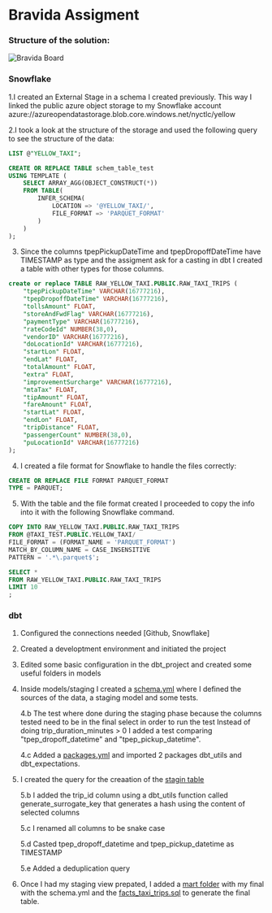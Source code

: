 # Bravida Assigment

### Structure of the solution:

![Bravida Board](https://github.com/user-attachments/assets/9d7c1c37-9c71-44ad-953c-79ecbc998c8d)

### Snowflake
1.I created an External Stage in a schema I created previously. This way I linked the public azure object storage to my Snowflake account azure://azureopendatastorage.blob.core.windows.net/nyctlc/yellow

2.I took a look at the structure of the storage and used the following query to see the structure of the data:

```sql
LIST @"YELLOW_TAXI";
```

```sql
CREATE OR REPLACE TABLE schem_table_test
USING TEMPLATE (
    SELECT ARRAY_AGG(OBJECT_CONSTRUCT(*))
    FROM TABLE(
        INFER_SCHEMA(
            LOCATION => '@YELLOW_TAXI/',
            FILE_FORMAT => 'PARQUET_FORMAT'
        )
    )
);

```
3. Since the columns tpepPickupDateTime and tpepDropoffDateTime have TIMESTAMP as type and the assigment ask for a casting in dbt I created a table with other types for those columns.
   
```sql
create or replace TABLE RAW_YELLOW_TAXI.PUBLIC.RAW_TAXI_TRIPS (
	"tpepPickupDateTime" VARCHAR(16777216),
	"tpepDropoffDateTime" VARCHAR(16777216),
	"tollsAmount" FLOAT,
	"storeAndFwdFlag" VARCHAR(16777216),
	"paymentType" VARCHAR(16777216),
	"rateCodeId" NUMBER(38,0),
	"vendorID" VARCHAR(16777216),
	"doLocationId" VARCHAR(16777216),
	"startLon" FLOAT,
	"endLat" FLOAT,
	"totalAmount" FLOAT,
	"extra" FLOAT,
	"improvementSurcharge" VARCHAR(16777216),
	"mtaTax" FLOAT,
	"tipAmount" FLOAT,
	"fareAmount" FLOAT,
	"startLat" FLOAT,
	"endLon" FLOAT,
	"tripDistance" FLOAT,
	"passengerCount" NUMBER(38,0),
	"puLocationId" VARCHAR(16777216)
);
```

4. I created a file format for Snowflake to handle the files correctly:
   
```sql
CREATE OR REPLACE FILE FORMAT PARQUET_FORMAT
TYPE = PARQUET;
```

5. With the table and the file format created I proceeded to copy the info into it with the following Snowflake command.
   
```sql
COPY INTO RAW_YELLOW_TAXI.PUBLIC.RAW_TAXI_TRIPS
FROM @TAXI_TEST.PUBLIC.YELLOW_TAXI/
FILE_FORMAT = (FORMAT_NAME = 'PARQUET_FORMAT')
MATCH_BY_COLUMN_NAME = CASE_INSENSITIVE
PATTERN = '.*\.parquet$';

```

```sql
SELECT *
FROM RAW_YELLOW_TAXI.PUBLIC.RAW_TAXI_TRIPS
LIMIT 10
;
```

### dbt
1. Configured the connections needed [Github, Snowflake]
2. Created a developtment environment and initiated the project
3. Edited some basic configuration in the dbt_project and created some useful folders in models
4. Inside models/staging I created a [schema.yml](https://github.com/cristgerez/dbt-bravida/blob/main/models/staging/schema.yml) where I defined the sources of the data, a staging model and some tests.

   4.b The test where done during the staging phase because the columns tested need to be in the final select in order to run the test
     Instead of doing trip_duration_minutes > 0 I added a test comparing "tpep_dropoff_datetime" and "tpep_pickup_datetime".

   4.c Added a [packages.yml](https://github.com/cristgerez/dbt-bravida/blob/main/packages.yml) and imported 2 packages dbt_utils and dbt_expectations.
   
5. I created the query for the creaation of the [stagin table](https://github.com/cristgerez/dbt-bravida/blob/main/models/staging/stg_raw_taxi_trips.sql)

   5.b I added the trip_id column using a dbt_utils function called generate_surrogate_key that generates a hash using the content of selected columns

   5.c I renamed all columns to be snake case

   5.d Casted tpep_dropoff_datetime and tpep_pickup_datetime as TIMESTAMP

   5.e Added a deduplication query
   
6. Once I had my staging view prepated, I added a [mart folder](https://github.com/cristgerez/dbt-bravida/tree/main/models/mart) with my final with the schema.yml and the [facts_taxi_trips.sql](https://de207.us1.dbt.com/develop/70471823440175/projects/70471823449511) to generate the final table.
